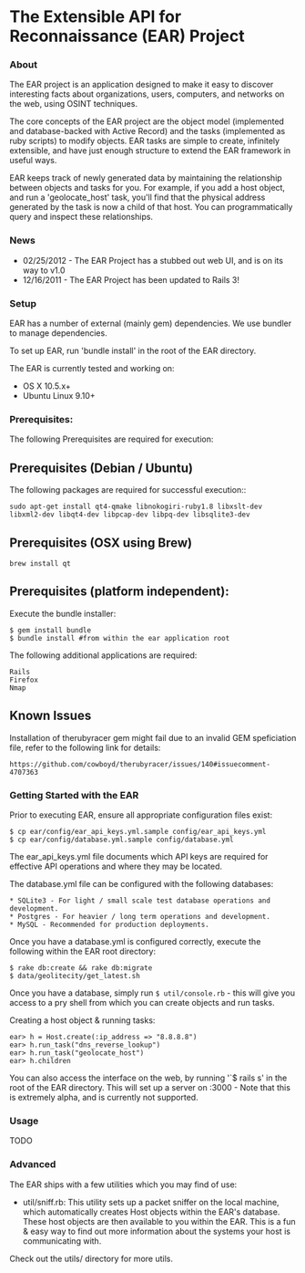 # The Extensible API for Reconnaissance (EAR) Project

### About

The EAR project is an application designed to make it easy to discover interesting facts about organizations, users, computers, and networks on the web, using OSINT techniques. 

The core concepts of the EAR project are the object model (implemented and database-backed with Active Record) and the tasks (implemented as ruby scripts) to modify objects. EAR tasks are simple to create, infinitely extensible, and have just enough structure to extend the EAR framework in useful ways.

EAR keeps track of newly generated data by maintaining the relationship between objects and tasks for you. For example, if you add a host object, and run a 'geolocate_host' task, you'll find that the physical address generated by the task is now a child of that host. You can programmatically query and inspect these relationships.

### News

* 02/25/2012 - The EAR Project has a stubbed out web UI, and is on its way to v1.0
* 12/16/2011 - The EAR Project has been updated to Rails 3!

### Setup

EAR has a number of external (mainly gem) dependencies. We use bundler to manage dependencies.  

To set up EAR, run 'bundle install' in the root of the EAR directory.

The EAR is currently tested and working on:

* OS X 10.5.x+
* Ubuntu Linux 9.10+  

### Prerequisites:

The following Prerequisites are required for execution: 

## Prerequisites (Debian / Ubuntu) 

The following packages are required for successful execution::

	sudo apt-get install qt4-qmake libnokogiri-ruby1.8 libxslt-dev libxml2-dev libqt4-dev libpcap-dev libpq-dev libsqlite3-dev 

## Prerequisites (OSX using Brew)

	brew install qt 

## Prerequisites (platform independent): 

Execute the bundle installer: 

	$ gem install bundle 
	$ bundle install #from within the ear application root

The following additional applications are required:

	Rails 
	Firefox 
	Nmap 

## Known Issues

Installation of therubyracer gem might fail due to an invalid GEM speficiation file, refer to the following link for details: 

	https://github.com/cowboyd/therubyracer/issues/140#issuecomment-4707363

### Getting Started with the EAR

Prior to executing EAR, ensure all appropriate configuration files exist: 

	$ cp ear/config/ear_api_keys.yml.sample config/ear_api_keys.yml
	$ cp ear/config/database.yml.sample config/database.yml 

The ear_api_keys.yml file documents which API keys are required for effective API operations and where they may be located. 

The database.yml file can be configured with the following databases:

	* SQLite3 - For light / small scale test database operations and development.
	* Postgres - For heavier / long term operations and development.
	* MySQL - Recommended for production deployments. 

Once you have a database.yml is configured correctly, execute the following within the EAR root directory:

    $ rake db:create && rake db:migrate
    $ data/geolitecity/get_latest.sh 


Once you have a database, simply run `$ util/console.rb` - this will give you access to a pry shell from which you can create objects and run tasks. 

Creating a host object & running tasks: 

    ear> h = Host.create(:ip_address => "8.8.8.8")
    ear> h.run_task("dns_reverse_lookup")
    ear> h.run_task("geolocate_host")
    ear> h.children

You can also access the interface on the web, by running '`$ rails s' in the root of the EAR directory. This will set up a server on :3000 - Note that this is extremely alpha, and is currently not supported. 


### Usage

TODO

### Advanced

The EAR ships with a few utilities which you may find of use:

 - util/sniff.rb: This utility sets up a packet sniffer on the local machine, which automatically creates Host objects within the EAR's database. These host objects are then available to you within the EAR. This is a fun & easy way to find out more information about the systems your host is communicating with.

Check out the utils/ directory for more utils.
